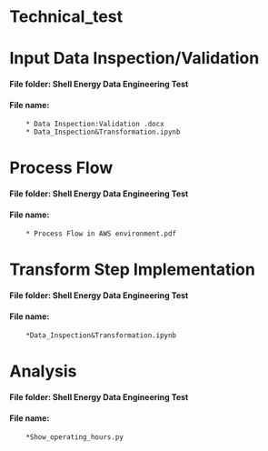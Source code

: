 # Technical_test

# Input Data Inspection/Validation 

#### File folder: Shell Energy Data Engineering Test
#### File name: 
        * Data Inspection:Validation .docx
        * Data_Inspection&Transformation.ipynb


# Process Flow
 
#### File folder: Shell Energy Data Engineering Test
#### File name: 
        * Process Flow in AWS environment.pdf


# Transform Step Implementation 

#### File folder: Shell Energy Data Engineering Test
#### File name: 
        *Data_Inspection&Transformation.ipynb


# Analysis 

#### File folder: Shell Energy Data Engineering Test
#### File name: 
        *Show_operating_hours.py





